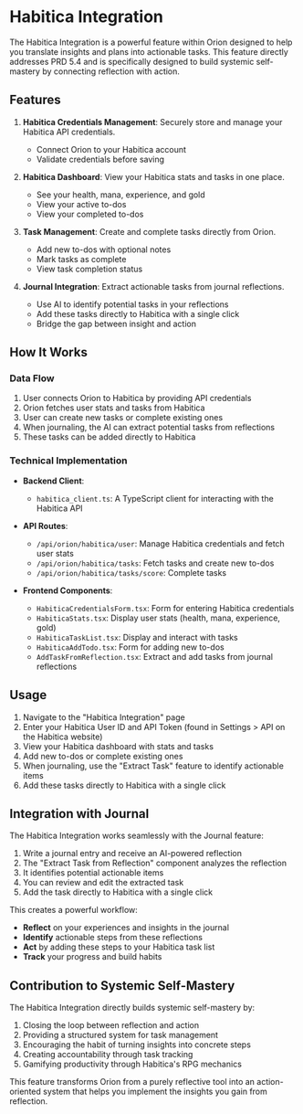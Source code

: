 # Habitica Integration

The Habitica Integration is a powerful feature within Orion designed to help you translate insights and plans into actionable tasks. This feature directly addresses PRD 5.4 and is specifically designed to build systemic self-mastery by connecting reflection with action.

## Features

1. **Habitica Credentials Management**: Securely store and manage your Habitica API credentials.
   - Connect Orion to your Habitica account
   - Validate credentials before saving

2. **Habitica Dashboard**: View your Habitica stats and tasks in one place.
   - See your health, mana, experience, and gold
   - View your active to-dos
   - View your completed to-dos

3. **Task Management**: Create and complete tasks directly from Orion.
   - Add new to-dos with optional notes
   - Mark tasks as complete
   - View task completion status

4. **Journal Integration**: Extract actionable tasks from journal reflections.
   - Use AI to identify potential tasks in your reflections
   - Add these tasks directly to Habitica with a single click
   - Bridge the gap between insight and action

## How It Works

### Data Flow

1. User connects Orion to Habitica by providing API credentials
2. Orion fetches user stats and tasks from Habitica
3. User can create new tasks or complete existing ones
4. When journaling, the AI can extract potential tasks from reflections
5. These tasks can be added directly to Habitica

### Technical Implementation

- **Backend Client**:
  - `habitica_client.ts`: A TypeScript client for interacting with the Habitica API

- **API Routes**:
  - `/api/orion/habitica/user`: Manage Habitica credentials and fetch user stats
  - `/api/orion/habitica/tasks`: Fetch tasks and create new to-dos
  - `/api/orion/habitica/tasks/score`: Complete tasks

- **Frontend Components**:
  - `HabiticaCredentialsForm.tsx`: Form for entering Habitica credentials
  - `HabiticaStats.tsx`: Display user stats (health, mana, experience, gold)
  - `HabiticaTaskList.tsx`: Display and interact with tasks
  - `HabiticaAddTodo.tsx`: Form for adding new to-dos
  - `AddTaskFromReflection.tsx`: Extract and add tasks from journal reflections

## Usage

1. Navigate to the "Habitica Integration" page
2. Enter your Habitica User ID and API Token (found in Settings > API on the Habitica website)
3. View your Habitica dashboard with stats and tasks
4. Add new to-dos or complete existing ones
5. When journaling, use the "Extract Task" feature to identify actionable items
6. Add these tasks directly to Habitica with a single click

## Integration with Journal

The Habitica Integration works seamlessly with the Journal feature:

1. Write a journal entry and receive an AI-powered reflection
2. The "Extract Task from Reflection" component analyzes the reflection
3. It identifies potential actionable items
4. You can review and edit the extracted task
5. Add the task directly to Habitica with a single click

This creates a powerful workflow:
- **Reflect** on your experiences and insights in the journal
- **Identify** actionable steps from these reflections
- **Act** by adding these steps to your Habitica task list
- **Track** your progress and build habits

## Contribution to Systemic Self-Mastery

The Habitica Integration directly builds systemic self-mastery by:

1. Closing the loop between reflection and action
2. Providing a structured system for task management
3. Encouraging the habit of turning insights into concrete steps
4. Creating accountability through task tracking
5. Gamifying productivity through Habitica's RPG mechanics

This feature transforms Orion from a purely reflective tool into an action-oriented system that helps you implement the insights you gain from reflection.